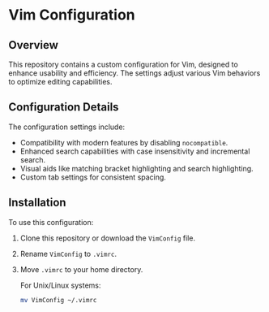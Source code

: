 # Vim Configuration

## Overview
This repository contains a custom configuration for Vim, designed to enhance usability and efficiency. The settings adjust various Vim behaviors to optimize editing capabilities.

## Configuration Details
The configuration settings include:
- Compatibility with modern features by disabling `nocompatible`.
- Enhanced search capabilities with case insensitivity and incremental search.
- Visual aids like matching bracket highlighting and search highlighting.
- Custom tab settings for consistent spacing.

## Installation
To use this configuration:
1. Clone this repository or download the `VimConfig` file.
2. Rename `VimConfig` to `.vimrc`.
3. Move `.vimrc` to your home directory.

   For Unix/Linux systems:
   ```bash
   mv VimConfig ~/.vimrc
